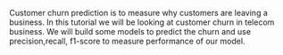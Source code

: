 Customer churn prediction is to measure why customers are leaving a business. In this tutorial we will be looking at customer churn in telecom business. We will build some models to predict the churn and use precision,recall, f1-score to measure performance of our model.
